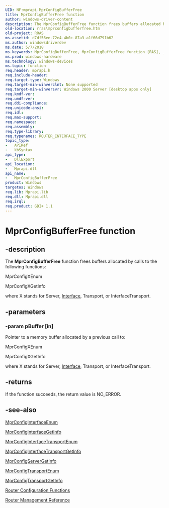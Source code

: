 ```yaml
---
UID: NF:mprapi.MprConfigBufferFree
title: MprConfigBufferFree function
author: windows-driver-content
description: The MprConfigBufferFree function frees buffers allocated by calls to the following functions:
old-location: rras\mprconfigbufferfree.htm
old-project: RRAS
ms.assetid: d7df56ee-72e4-4b0c-87a3-a1f66d791b62
ms.author: windowsdriverdev
ms.date: 5/7/2018
ms.keywords: MprConfigBufferFree, MprConfigBufferFree function [RAS], _mpr_mprconfigbufferfree, mprapi/MprConfigBufferFree, rras.mprconfigbufferfree
ms.prod: windows-hardware
ms.technology: windows-devices
ms.topic: function
req.header: mprapi.h
req.include-header: 
req.target-type: Windows
req.target-min-winverclnt: None supported
req.target-min-winversvr: Windows 2000 Server [desktop apps only]
req.kmdf-ver: 
req.umdf-ver: 
req.ddi-compliance: 
req.unicode-ansi: 
req.idl: 
req.max-support: 
req.namespace: 
req.assembly: 
req.type-library: 
req.typenames: ROUTER_INTERFACE_TYPE
topic_type:
-	APIRef
-	kbSyntax
api_type:
-	DllExport
api_location:
-	Mprapi.dll
api_name:
-	MprConfigBufferFree
product: Windows
targetos: Windows
req.lib: Mprapi.lib
req.dll: Mprapi.dll
req.irql: 
req.product: GDI+ 1.1
---
```


# MprConfigBufferFree function


## -description


The 
<b>MprConfigBufferFree</b> function frees buffers allocated by calls to the following functions:

MprConfigXEnum
			

MprConfigXGetInfo
			

where X stands for Server, 
<a href="https://msdn.microsoft.com/library/windows/hardware/dn895657">Interface</a>, Transport, or InterfaceTransport.


## -parameters




### -param pBuffer [in]

Pointer to a memory buffer allocated by a previous call to: 




MprConfigXEnum
						

MprConfigXGetInfo
						

where X stands for Server, 
<a href="https://msdn.microsoft.com/library/windows/hardware/dn895657">Interface</a>, Transport, or InterfaceTransport.


## -returns



If the function succeeds, the return value is NO_ERROR.




## -see-also




<a href="https://msdn.microsoft.com/fce40bcc-df75-49cd-af02-5fea3a65aaac">MprConfigInterfaceEnum</a>



<a href="https://msdn.microsoft.com/f33f9e66-1668-4839-9c98-5945104110bc">MprConfigInterfaceGetInfo</a>



<a href="https://msdn.microsoft.com/ae395eb8-8019-432c-bf96-b602c8e34f12">MprConfigInterfaceTransportEnum</a>



<a href="https://msdn.microsoft.com/2b0bb412-a480-43ff-b29a-cf4e7674d2c4">MprConfigInterfaceTransportGetInfo</a>



<a href="https://msdn.microsoft.com/6d3cd97a-96ef-4ecd-b2fd-2743ba79aa5b">MprConfigServerGetInfo</a>



<a href="https://msdn.microsoft.com/2abe30f4-564b-499f-a6d3-13da305a783c">MprConfigTransportEnum</a>



<a href="https://msdn.microsoft.com/84054313-f923-47d6-8019-c68a042d2d73">MprConfigTransportGetInfo</a>



<a href="https://msdn.microsoft.com/fb65885c-7c3b-4c90-9516-388f09703c90">Router Configuration Functions</a>



<a href="https://msdn.microsoft.com/352505a9-616a-4d47-9857-f88d345333fd">Router Management Reference</a>
 

 

